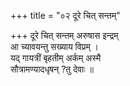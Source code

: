 +++
title = "०२ दूरे चित् सन्तम्"

+++
दूरे चित् सन्तम् अरुषास इन्द्रम्  
आ च्यावयन्तु सख्याय विप्रम् ।  
यद् गायत्रीं बृहतीम् अर्कम् अस्मै  
सौत्रामण्यादधृषन् ?तु देवाः ॥